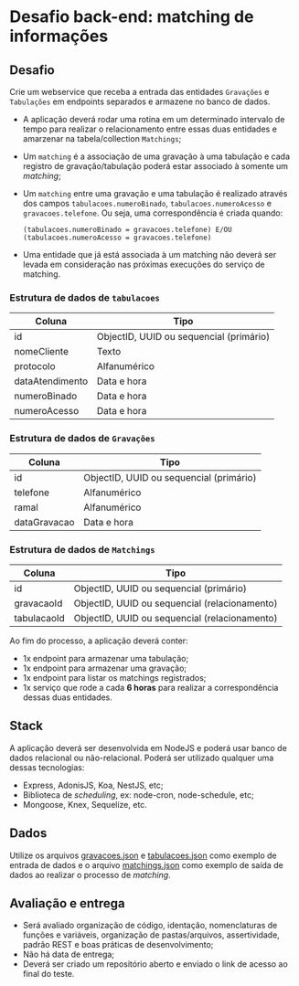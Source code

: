 # Desafio back-end: matching de informações

## Desafio
Crie um webservice que receba a entrada das entidades `Gravações` e `Tabulações` em endpoints separados e armazene no banco de dados.

- A aplicação deverá rodar uma rotina em um determinado intervalo de tempo para realizar o relacionamento entre essas duas entidades e amarzenar na tabela/collection `Matchings`;

- Um `matching` é a associação de uma gravação à uma tabulação e cada registro de gravação/tabulação poderá estar associado à somente um *matching*;

- Um `matching` entre uma gravação e uma tabulação é realizado através dos campos `tabulacoes.numeroBinado`, `tabulacoes.numeroAcesso` e `gravacoes.telefone`. Ou seja, uma correspondência é criada quando:

  ```
  (tabulacoes.numeroBinado = gravacoes.telefone) E/OU (tabulacoes.numeroAcesso = gravacoes.telefone)
  ```

- Uma entidade que já está associada à um matching não deverá ser levada em consideração nas próximas execuções do serviço de matching.

### Estrutura de dados de `tabulacoes`
| Coluna | Tipo |
| ------ | ---- |
| id | ObjectID, UUID ou sequencial (primário)
| nomeCliente | Texto
| protocolo | Alfanumérico
| dataAtendimento | Data e hora
| numeroBinado | Data e hora
| numeroAcesso | Data e hora

### Estrutura de dados de `Gravações`
| Coluna | Tipo |
| ------ | ---- |
| id | ObjectID, UUID ou sequencial (primário)
| telefone | Alfanumérico
| ramal | Alfanumérico
| dataGravacao | Data e hora

### Estrutura de dados de `Matchings`
| Coluna | Tipo |
| ------ | ---- |
| id | ObjectID, UUID ou sequencial (primário)
| gravacaoId | ObjectID, UUID ou sequencial (relacionamento)
| tabulacaoId | ObjectID, UUID ou sequencial (relacionamento)

Ao fim do processo, a aplicação deverá conter:
- 1x endpoint para armazenar uma tabulação;
- 1x endpoint para armazenar uma gravação;
- 1x endpoint para listar os matchings registrados;
- 1x serviço que rode a cada **6 horas** para realizar a correspondência dessas duas entidades.

## Stack
A aplicação deverá ser desenvolvida em NodeJS e poderá usar banco de dados relacional ou não-relacional. Poderá ser utilizado qualquer uma dessas tecnologias:
- Express, AdonisJS, Koa, NestJS, etc;
- Biblioteca de *scheduling*, ex: node-cron, node-schedule, etc;
- Mongoose, Knex, Sequelize, etc.

## Dados
Utilize os arquivos [gravacoes.json](./gravacoes.json) e [tabulacoes.json](./tabulacoes.json) como exemplo de entrada de dados e o arquivo [matchings.json](matchings.json) como exemplo de saída de dados ao realizar o processo de *matching*.

## Avaliação e entrega
- Será avaliado organização de código, identação, nomenclaturas de funções e variáveis, organização de pastas/arquivos, assertividade, padrão REST e boas práticas de desenvolvimento;
- Não há data de entrega;
- Deverá ser criado um repositório aberto e enviado o link de acesso ao final do teste.
